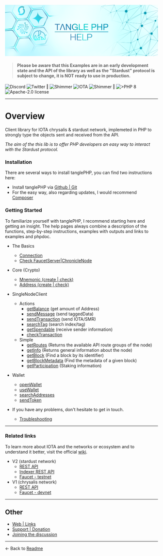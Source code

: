 ![](.meta/Banner.png)

> #### Please be aware that this Examples are in an early development state and the API of the library as well as the "Stardust" protocol is subject to change, it is NOT ready to use in production.

<a href="https://discord.iota.org/" style="text-decoration:none;"><img src="https://img.shields.io/badge/Discord-9cf.svg?style=social&logo=discord" alt="Discord"></a>
<a href="https://twitter.com/tanglePHP/" style="text-decoration:none;"><img src="https://img.shields.io/badge/Twitter-@tanglePHP-9cf.svg?style=social&logo=twitter" alt="Twitter"></a> ‖
<a href="https://www.tanglephp.com/" style="text-decoration:none;"><img src="https://img.shields.io/badge/tanglePHP-grey?style=flat-square&logo=tanglePHP" alt="Shimmer"></a>
<a href="https://www.iota.org/" style="text-decoration:none;"><img src="https://img.shields.io/badge/IOTA-grey?style=flat-square&logo=iota" alt="IOTA"></a>
<a href="https://www.shimmer.network/" style="text-decoration:none;"><img src="https://img.shields.io/badge/Shimmer-grey?style=flat-square&logo=shimmer" alt="Shimmer"></a> ‖
<a href="https://www.php.net/" style="text-decoration:none;"><img src="https://img.shields.io/badge/PHP->= 8.1.x-blue?style=flat-square&logo=php" alt=">PHP 8"></a>
<a href="https://github.com/iota-community/iota.php/LICENSE" style="text-decoration:none;"><img src="https://img.shields.io/badge/license-Apache--2.0-green?style=flat-square" alt="Apache-2.0 license"></a>

---

# Overview

Client library for IOTA chrysalis & stardust network, implemeted in PHP to strongly type the objects sent and received from the API.

_The aim of the this lib is to offer PHP developers an easy way to interact with the Stardust protocol._

### Installation

There are several ways to install tanglePHP, you can find two instructions here:

+ Install tanglePHP via [Github | Git](./001_installation_github.md)
+ For the easy way, also regarding updates, I would recommend [Composer](./001_installation_composer.md)

### Getting Started

To familiarize yourself with tanglePHP, I recommend starting here and getting an insight. The help pages always combine a description of the functions, step-by-step instructions, examples with outputs and links to examples and phpdoc.

+ The Basics
    + [Connection](./002_basic_connection.md)
    + [Check FaucetServer|ChronicleNode](./002_basic_check_connection.md)

+ Core (Crypto)
    + [Mnemonic (create | check)](./002_basic_crypto_mnemonic.md)
    + [Address (create | check)](./002_basic_crypto_address.md)


+ SingleNodeClient
    + Actions
        + [getBalance](./003_singlenodeclient_action_getBalance.md) (get amount of Address)
        + [sendMessage](./003_singlenodeclient_action_sendMessage.md) (send taggedData)
        + [sendTransaction](./003_singlenodeclient_action_sendTransaction.md) (send IOTA/SMR)
        + [searchTag](./003_singlenodeclient_action_searchTag.md) (search index/tag)
        + [getSpendable](./003_singlenodeclient_action_getSpendable.md) (receive sender information)
        + [checkTransaction](./003_singlenodeclient_action_checkTransaction.md)
    + Simple
        + [getRoutes](./004_singlenodeclient_simple_getRoutes.md) (Returns the available API route groups of the node)
        + [getInfo](./004_singlenodeclient_simple_getInfo.md) (Returns general information about the node)
        + [getBlock](./004_singlenodeclient_simple_getBlock.md) (Find a block by its identifier)
        + [getBlockMetadata](./004_singlenodeclient_simple_getBlockMetadata.md) (Find the metadata of a given block)
        + [getParticipation](./004_singlenodeclient_simple_getParticipation.md) (Staking information)


+ Wallet
  + [openWallet](./005_wallet_open.md)
  + [useWallet](./005_wallet_use.md)
  + [searchAddresses](./005_wallet_searchAddresses.md)
  + [sendToken](./005_wallet_sendToken.md)


+ If you have any problems, don't hesitate to get in touch.
    + [Troubleshooting](./100_troubleshooting.md)

---

### Related links

To learn more about IOTA and the networks or ecosystem and to understand it better, visit the official [wiki](https://wiki.iota.org/).

+ V2 (stardust network)
  + [REST API](https://editor.swagger.io/?url=https://raw.githubusercontent.com/iotaledger/tips/main/tips/TIP-0025/core-rest-api.yaml)
  + [Indexer REST API](https://editor.swagger.io/?url=https://raw.githubusercontent.com/iotaledger/tips/indexer-api/tips/TIP-0026/indexer-rest-api.yaml)
  + [Faucet - testnet](https://faucet.testnet.shimmer.network/)
+ V1 (chrysalis network)
  + [REST API](https://editor.swagger.io/?url=https://raw.githubusercontent.com/iotaledger/tips/main/tips/TIP-0013/rest-api.yaml)
  + [Faucet - devnet](https://faucet.chrysalis-devnet.iota.cafe/)


---

## Other

+ [Web | Links](./100_web.md)
+ [Support | Donation](./100_donation.md)
+ [Joining the discussion](./100_discussion.md)

---

<- Back to [Readme](../README.md)